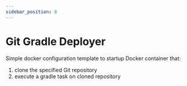 ```yaml
---
sidebar_position: 8
---
```


# Git Gradle Deployer

Simple docker configuration template to startup Docker container that:
1. clone the specified Git repository
2. execute a gradle task on cloned repository
